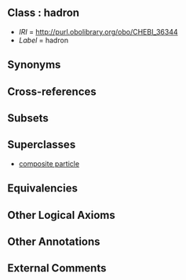 
## Class : hadron

 * *IRI* = http://purl.obolibrary.org/obo/CHEBI_36344
 * *Label* = hadron

## Synonyms


## Cross-references


## Subsets


## Superclasses

 * [composite particle](../../CHEBI/43/CHEBI_36343.md)

## Equivalencies


## Other Logical Axioms


## Other Annotations


## External Comments

